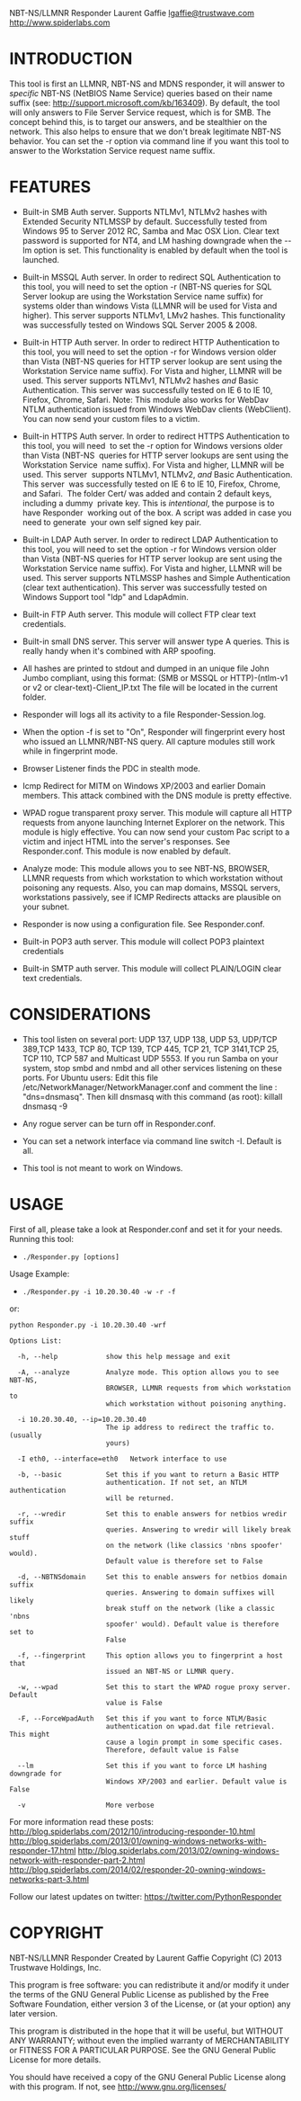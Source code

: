 NBT-NS/LLMNR Responder
Laurent Gaffie <lgaffie@trustwave.com>
http://www.spiderlabs.com

INTRODUCTION
============

This tool is first an LLMNR, NBT-NS and MDNS responder, it will answer to 
*specific* NBT-NS (NetBIOS Name Service) queries based on their name 
suffix (see: http://support.microsoft.com/kb/163409). By default, the
tool will only answers to File Server Service request, which is for SMB.
The concept behind this, is to target our answers, and be stealthier on
the network. This also helps to ensure that we don't break legitimate
NBT-NS behavior. You can set the -r option via command line if 
you want this tool to answer to the Workstation Service request name
suffix.

FEATURES
========

- Built-in SMB Auth server.
  Supports NTLMv1, NTLMv2 hashes with Extended Security NTLMSSP by default.
  Successfully tested from Windows 95 to Server 2012 RC, Samba and Mac OSX Lion.
  Clear text password is supported for NT4, and LM hashing downgrade when the 
  --lm option is set. This functionality is enabled by default when the
  tool is launched.

- Built-in MSSQL Auth server.
  In order to redirect SQL Authentication to this tool, you will need to
  set the option -r (NBT-NS queries for SQL Server lookup are using
  the Workstation Service name suffix) for systems older than windows 
  Vista (LLMNR will be used for Vista and higher). This server supports
  NTLMv1, LMv2 hashes. This functionality was successfully tested on 
  Windows SQL Server 2005 & 2008.

- Built-in HTTP Auth server.
  In order to redirect HTTP Authentication to this tool, you will need
  to set the option -r for Windows version older than Vista (NBT-NS
  queries for HTTP server lookup are sent using the Workstation Service
  name suffix). For Vista and higher, LLMNR will be used. This server 
  supports NTLMv1, NTLMv2 hashes *and* Basic Authentication. This server
  was successfully tested on IE 6 to IE 10, Firefox, Chrome, Safari.
  Note: This module also works for WebDav NTLM authentication issued from
  Windows WebDav clients (WebClient). You can now send your custom files to a victim.

- Built-in HTTPS Auth server.
  In order to redirect HTTPS Authentication to this tool, you will need
  to set the -r option for Windows versions older than Vista (NBT-NS
  queries for HTTP server lookups are sent using the Workstation Service
  name suffix). For Vista and higher, LLMNR will be used. This server 
  supports NTLMv1, NTLMv2, *and* Basic Authentication. This server
  was successfully tested on IE 6 to IE 10, Firefox, Chrome, and Safari.
  The folder Cert/ was added and contain 2 default keys, including a dummy
  private key. This is *intentional*, the purpose is to have Responder 
  working out of the box. A script was added in case you need to generate
  your own self signed key pair.

- Built-in LDAP Auth server.
  In order to redirect LDAP Authentication to this tool, you will need
  to set the option -r for Windows version older than Vista (NBT-NS
  queries for HTTP server lookup are sent using the Workstation Service
  name suffix). For Vista and higher, LLMNR will be used. This server 
  supports NTLMSSP hashes and Simple Authentication (clear text authentication).
  This server was successfully tested on Windows Support tool "ldp" and LdapAdmin.

- Built-in FTP Auth server.
  This module will collect FTP clear text credentials.

- Built-in small DNS server. This server will answer type A queries. This
  is really handy when it's combined with ARP spoofing. 

- All hashes are printed to stdout and dumped in an unique file John
  Jumbo compliant, using this format:
  (SMB or MSSQL or HTTP)-(ntlm-v1 or v2 or clear-text)-Client_IP.txt
  The file will be located in the current folder.

- Responder will logs all its activity to a file Responder-Session.log.

- When the option -f is set to "On", Responder will fingerprint every host who issued
  an LLMNR/NBT-NS query. All capture modules still work while in fingerprint mode. 

- Browser Listener finds the PDC in stealth mode.

- Icmp Redirect for MITM on Windows XP/2003 and earlier Domain members. This attack combined with
  the DNS module is pretty effective.

- WPAD rogue transparent proxy server. This module will capture all HTTP requests from anyone launching Internet Explorer on the network. This module is higly effective. You can now send your custom Pac script to a victim and inject HTML into the server's responses. See Responder.conf. This module is now enabled by default.

- Analyze mode: This module allows you to see NBT-NS, BROWSER, LLMNR requests from which workstation to which workstation without poisoning any requests. Also, you can map domains, MSSQL servers, workstations passively, see if ICMP Redirects attacks are plausible on your subnet. 

- Responder is now using a configuration file. See Responder.conf.

- Built-in POP3 auth server. This module will collect POP3 plaintext credentials

- Built-in SMTP auth server. This module will collect PLAIN/LOGIN clear text credentials.

CONSIDERATIONS
==============

- This tool listen on several port: UDP 137, UDP 138, UDP 53, UDP/TCP 389,TCP 1433,
  TCP 80, TCP 139, TCP 445, TCP 21, TCP 3141,TCP 25, TCP 110, TCP 587 and Multicast UDP 5553.
  If you run Samba on your system, stop smbd and nmbd and all other 
  services listening on these ports.
  For Ubuntu users: 
  Edit this file /etc/NetworkManager/NetworkManager.conf and comment the line : "dns=dnsmasq".
  Then kill dnsmasq with this command (as root): killall dnsmasq -9

- Any rogue server can be turn off in Responder.conf.

- You can set a network interface via command line switch -I. Default is all. 

- This tool is not meant to work on Windows.


USAGE
=====

First of all, please take a look at Responder.conf and set it for your needs.
Running this tool:

- ```./Responder.py [options]```

Usage Example:

- ```./Responder.py -i 10.20.30.40 -w -r -f```

or:
```
python Responder.py -i 10.20.30.40 -wrf

Options List:

  -h, --help            show this help message and exit

  -A, --analyze         Analyze mode. This option allows you to see NBT-NS,
                        BROWSER, LLMNR requests from which workstation to
                        which workstation without poisoning anything.

  -i 10.20.30.40, --ip=10.20.30.40
                        The ip address to redirect the traffic to. (usually
                        yours)

  -I eth0, --interface=eth0   Network interface to use

  -b, --basic           Set this if you want to return a Basic HTTP
                        authentication. If not set, an NTLM authentication
                        will be returned.

  -r, --wredir          Set this to enable answers for netbios wredir suffix
                        queries. Answering to wredir will likely break stuff
                        on the network (like classics 'nbns spoofer' would).
                        Default value is therefore set to False

  -d, --NBTNSdomain     Set this to enable answers for netbios domain suffix
                        queries. Answering to domain suffixes will likely
                        break stuff on the network (like a classic 'nbns
                        spoofer' would). Default value is therefore set to
                        False

  -f, --fingerprint     This option allows you to fingerprint a host that
                        issued an NBT-NS or LLMNR query.

  -w, --wpad            Set this to start the WPAD rogue proxy server. Default
                        value is False

  -F, --ForceWpadAuth   Set this if you want to force NTLM/Basic
                        authentication on wpad.dat file retrieval. This might
                        cause a login prompt in some specific cases.
                        Therefore, default value is False

  --lm                  Set this if you want to force LM hashing downgrade for
                        Windows XP/2003 and earlier. Default value is False

  -v                    More verbose

```
For more information read these posts: 
http://blog.spiderlabs.com/2012/10/introducing-responder-10.html
http://blog.spiderlabs.com/2013/01/owning-windows-networks-with-responder-17.html
http://blog.spiderlabs.com/2013/02/owning-windows-network-with-responder-part-2.html
http://blog.spiderlabs.com/2014/02/responder-20-owning-windows-networks-part-3.html

Follow our latest updates on twitter:
https://twitter.com/PythonResponder

COPYRIGHT
=========

NBT-NS/LLMNR Responder
Created by Laurent Gaffie
Copyright (C) 2013 Trustwave Holdings, Inc.
 
This program is free software: you can redistribute it and/or modify
it under the terms of the GNU General Public License as published by
the Free Software Foundation, either version 3 of the License, or
(at your option) any later version.

This program is distributed in the hope that it will be useful,
but WITHOUT ANY WARRANTY; without even the implied warranty of
MERCHANTABILITY or FITNESS FOR A PARTICULAR PURPOSE.  See the
GNU General Public License for more details.
 
You should have received a copy of the GNU General Public License
along with this program.  If not, see <http://www.gnu.org/licenses/>
